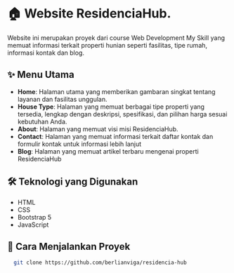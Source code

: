 # 🏠 Website ResidenciaHub.

Website ini merupakan proyek dari course Web Development My Skill yang memuat informasi terkait properti hunian seperti fasilitas, tipe rumah, informasi kontak dan blog. 

## ✨ Menu Utama

- **Home**: Halaman utama yang memberikan gambaran singkat tentang layanan dan fasilitas unggulan.
- **House Type**: Halaman yang memuat berbagai tipe properti yang tersedia, lengkap dengan deskripsi, spesifikasi, dan pilihan harga sesuai kebutuhan Anda.
- **About**: Halaman yang memuat visi misi ResidenciaHub.
- **Contact**: Halaman yang memuat informasi terkait daftar kontak dan formulir kontak untuk informasi lebih lanjut
- **Blog**: Halaman yang memuat artikel terbaru mengenai properti ResidenciaHub

## 🛠️ Teknologi yang Digunakan
- HTML
- CSS
- Bootstrap 5
- JavaScript

## 🚀 Cara Menjalankan Proyek
 ```bash
   git clone https://github.com/berlianviga/residencia-hub
